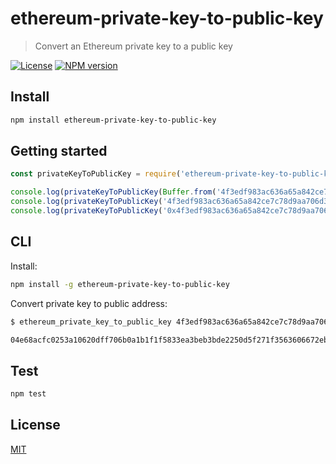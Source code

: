 # ethereum-private-key-to-public-key

> Convert an Ethereum private key to a public key

[![License](http://img.shields.io/badge/license-MIT-blue.svg)](https://raw.githubusercontent.com/miguelmota/ethereum-private-key-to-public-key/master/LICENSE)
[![NPM version](https://badge.fury.io/js/ethereum-private-key-to-public-key.svg)](http://badge.fury.io/js/ethereum-private-key-to-public-key)

## Install

```bash
npm install ethereum-private-key-to-public-key
```

## Getting started

```javascript
const privateKeyToPublicKey = require('ethereum-private-key-to-public-key')

console.log(privateKeyToPublicKey(Buffer.from('4f3edf983ac636a65a842ce7c78d9aa706d3b113bce9c46f30d7d21715b23b1d', 'hex')).toString('hex')) // '04e68acfc0253a10620dff706b0a1b1f1f5833ea3beb3bde2250d5f271f3563606672ebc45e0b7ea2e816ecb70ca03137b1c9476eec63d4632e990020b7b6fba39'
console.log(privateKeyToPublicKey('4f3edf983ac636a65a842ce7c78d9aa706d3b113bce9c46f30d7d21715b23b1d').toString('hex')) // '04e68acfc0253a10620dff706b0a1b1f1f5833ea3beb3bde2250d5f271f3563606672ebc45e0b7ea2e816ecb70ca03137b1c9476eec63d4632e990020b7b6fba39'
console.log(privateKeyToPublicKey('0x4f3edf983ac636a65a842ce7c78d9aa706d3b113bce9c46f30d7d21715b23b1d').toString('hex')) // '04e68acfc0253a10620dff706b0a1b1f1f5833ea3beb3bde2250d5f271f3563606672ebc45e0b7ea2e816ecb70ca03137b1c9476eec63d4632e990020b7b6fba39'
```

## CLI

Install:

```bash
npm install -g ethereum-private-key-to-public-key
```

Convert private key to public address:

```bash
$ ethereum_private_key_to_public_key 4f3edf983ac636a65a842ce7c78d9aa706d3b113bce9c46f30d7d21715b23b1d

04e68acfc0253a10620dff706b0a1b1f1f5833ea3beb3bde2250d5f271f3563606672ebc45e0b7ea2e816ecb70ca03137b1c9476eec63d4632e990020b7b6fba39
```

## Test

```bash
npm test
```

## License

[MIT](LICENSE)
